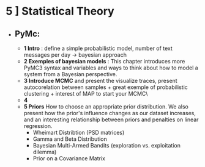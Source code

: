 # 5 ] Statistical Theory

- ## PyMc:
  - **1 Intro** : define a simple probabilistic model, number of text messages per day -> bayesian approach
  - **2 Exemples of bayesian models** : This chapter introduces more PyMC3 syntax and variables and ways to think about how to model a system from a Bayesian perspective.
  - **3 Introduce MCMC** and present the visualize traces, present autocorelation between samples + great exemple of probabilistic clustering + interest of MAP to start your MCMC\
  - **4**
  - **5 Priors** How to choose an appropriate prior distribution. We also present how the prior's influence changes as our dataset increases, and an interesting relationship between priors and penalties on linear regression.  
     - Wheimart Distribtion (PSD matrices)
     - Gamma and Beta Distribution
     - Bayesian Multi-Armed Bandits (exploration vs. exploitation dilemma)
     - Prior on a Covariance Matrix
     
     

